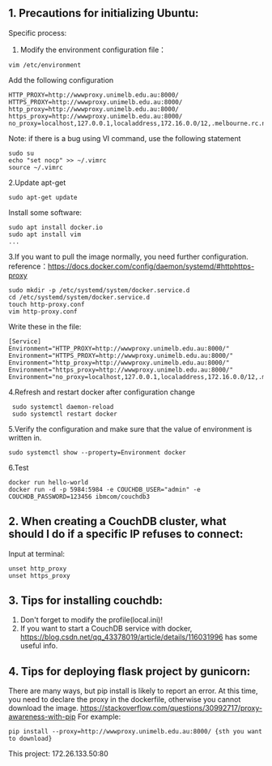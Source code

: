 ## 1. Precautions for initializing Ubuntu:

Specific process:

1. Modify the environment configuration file：
~~~~
vim /etc/environment
~~~~
Add the following configuration
~~~~
HTTP_PROXY=http://wwwproxy.unimelb.edu.au:8000/
HTTPS_PROXY=http://wwwproxy.unimelb.edu.au:8000/
http_proxy=http://wwwproxy.unimelb.edu.au:8000/
https_proxy=http://wwwproxy.unimelb.edu.au:8000/
no_proxy=localhost,127.0.0.1,localaddress,172.16.0.0/12,.melbourne.rc.nectar.org.au,.storage.unimelb.edu.au,.cloud.unimelb.edu.au
~~~~
Note: if there is a bug using VI command, use the following statement
~~~~
sudo su
echo "set nocp" >> ~/.vimrc
source ~/.vimrc
~~~~
2.Update apt-get
~~~~
sudo apt-get update
~~~~
Install some software:
~~~~
sudo apt install docker.io
sudo apt install vim
...
~~~~
3.If you want to pull the image normally, you need further configuration.
reference：https://docs.docker.com/config/daemon/systemd/#httphttps-proxy
~~~~
sudo mkdir -p /etc/systemd/system/docker.service.d
cd /etc/systemd/system/docker.service.d
touch http-proxy.conf
vim http-proxy.conf
~~~~
Write these in the file:
~~~~
[Service]
Environment="HTTP_PROXY=http://wwwproxy.unimelb.edu.au:8000/"
Environment="HTTPS_PROXY=http://wwwproxy.unimelb.edu.au:8000/"
Environment="http_proxy=http://wwwproxy.unimelb.edu.au:8000/"
Environment="https_proxy=http://wwwproxy.unimelb.edu.au:8000/"
Environment="no_proxy=localhost,127.0.0.1,localaddress,172.16.0.0/12,.melbourne.rc.nectar.org.au,.storage.unimelb.edu.au,.cloud.unimelb.edu.au“
~~~~
4.Refresh and restart docker after configuration change
~~~~
 sudo systemctl daemon-reload
 sudo systemctl restart docker
~~~~
5.Verify the configuration and make sure that the value of environment is written in.
~~~~
sudo systemctl show --property=Environment docker
~~~~
6.Test
~~~~
docker run hello-world
docker run -d -p 5984:5984 -e COUCHDB_USER="admin" -e COUCHDB_PASSWORD=123456 ibmcom/couchdb3
~~~~


## 2. When creating a CouchDB cluster, what should I do if a specific IP refuses to connect:
Input at terminal:
~~~~
unset http_proxy
unset https_proxy
~~~~

## 3. Tips for installing couchdb:
1. Don't forget to modify the profile(local.ini)!
2. If you want to start a CouchDB service with docker, https://blog.csdn.net/qq_43378019/article/details/116031996 has some useful info.

## 4. Tips for deploying flask project by gunicorn:
There are many ways, but pip install is likely to report an error. At this time, you need to declare the proxy in the dockerfile, otherwise you cannot download the image. https://stackoverflow.com/questions/30992717/proxy-awareness-with-pip For example:
~~~~
pip install --proxy=http://wwwproxy.unimelb.edu.au:8000/ {sth you want to download}
~~~~
This project: 172.26.133.50:80
